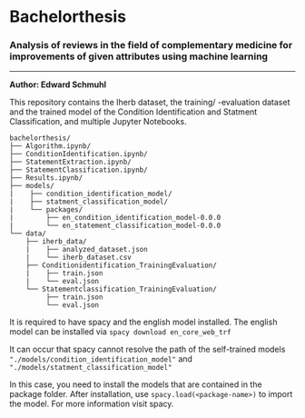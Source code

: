 # Bachelorthesis
### Analysis of reviews in the field of complementary medicine for improvements of given attributes using machine learning

---

**Author: Edward Schmuhl**

This repository contains the Iherb dataset, the training/ -evaluation dataset and the trained model of the Condition Identification and Statment Classification, and multiple Jupyter Notebooks.

```text
bachelorthesis/
├── Algorithm.ipynb/
├── ConditionIdentification.ipynb/
├── StatementExtraction.ipynb/
├── StatementClassification.ipynb/
├── Results.ipynb/
├── models/
|    ├── condition_identification_model/
|    ├── statment_classification_model/
|    └── packages/
|        ├── en_condition_identification_model-0.0.0
|        └── en_statement_classification_model-0.0.0
└── data/
    ├── iherb_data/
    |    ├── analyzed_dataset.json
    |    └── iherb_dataset.csv
    ├── Conditionidentification_TrainingEvaluation/
    |    ├── train.json
    |    └── eval.json
    └── Statementclassification_TrainingEvaluation/
         ├── train.json
         └── eval.json
```

It is required to have spacy and the english model installed.
The english model can be installed via ```spacy download en_core_web_trf```

It can occur that spacy cannot resolve the path of the self-trained models ```"./models/condition_identification_model"``` and ```"./models/statment_classification_model"```

In this case, you need to install the models that are contained in the package folder. After installation, use ```spacy.load(<package-name>)``` to import the model. For more information visit spacy.



